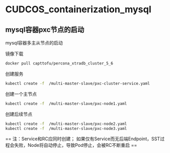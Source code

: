 # CUDCOS_containerization_mysql

## mysql容器pxc节点的启动

mysql容器多主从节点的启动

镜像下载

```Bash
docker pull capttofu/percona_xtradb_cluster_5_6
```

创建服务

```Bash
kubectl create -f  /multi-master-slave/pxc-cluster-service.yaml
```

创建一个主节点

```Bash
kubectl create -f  /multi-master-slave/pxc-node1.yaml
```

创建后续节点

```Bash
kubectl create -f  /multi-master-slave/pxc-node2.yaml
kubectl create -f  /multi-master-slave/pxc-node3.yaml
```
== 注：Service和RC应同时创建； 如果仅有Service而无后端Endpoint，SST过程会失败，Node将自动停止，导致Pod停止，会被RC不断重启 ==

